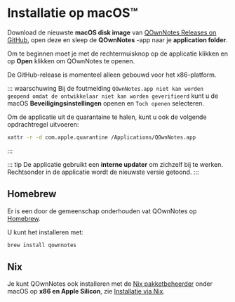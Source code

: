 # Installatie op macOS™

Download de nieuwste **macOS disk image** van [QOwnNotes Releases on GitHub](https://github.com/pbek/QOwnNotes/releases), open deze en sleep de **QOwnNotes** -app naar je **application folder**.

Om te beginnen moet je met de rechtermuisknop op de applicatie klikken en op **Open** klikken om QOwnNotes te openen.

De GitHub-release is momenteel alleen gebouwd voor het x86-platform.

::: waarschuwing Bij de foutmelding `QOwnNotes.app niet kan worden geopend omdat de ontwikkelaar niet kan worden geverifieerd` kunt u de macOS **Beveiligingsinstellingen** openen en `Toch openen` selecteren.

Om de applicatie uit de quarantaine te halen, kunt u ook de volgende opdrachtregel uitvoeren:

```bash
xattr -r -d com.apple.quarantine /Applications/QOwnNotes.app
```

:::

::: tip
De applicatie gebruikt een **interne updater** om zichzelf bij te werken. Rechtsonder in de applicatie wordt de nieuwste versie getoond.
:::

## Homebrew

Er is een door de gemeenschap onderhouden vat QOwnNotes op [Homebrew](https://formulae.brew.sh/cask/qownnotes).

U kunt het installeren met:

```bash
brew install qownnotes
```

## Nix

Je kunt QOwnNotes ook installeren met de [Nix pakketbeheerder](https://wiki.nixos.org/wiki/Nix_package_manager) onder macOS op **x86 en Apple Silicon**, zie [Installatie via Nix](./nix.md).
